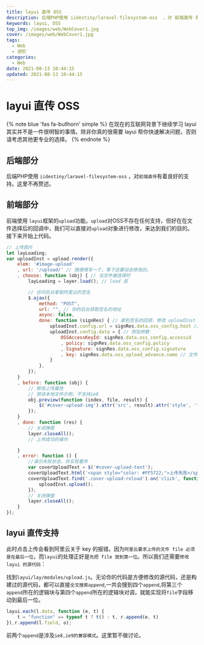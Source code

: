 ```yaml
---
title: layui 直传 OSS
description: 后端PHP使用 iidestiny/laravel-filesystem-oss  ，对 前端直传 有着良好的支持。这里不再赘述。
keywords: layui, OSS
top_img: /images/web/WebCover1.jpg
cover: /images/web/WebCover1.jpg
tags:
  - Web
  - 进阶
categories:
  - Web
date: 2021-08-13 10:44:15
updated: 2021-08-13 10:44:15
---
```

# layui 直传 OSS

{% note blue 'fas fa-bullhorn' simple %}
在现在的互联网背景下继续学习 layui 其实并不是一件很明智的事情。除非你真的很需要 layui 帮你快速解决问题，否则请考虑其他更专业的选择。
{% endnote %}

## 后端部分

后端PHP使用 `iidestiny/laravel-filesystem-oss` ，对`前端直传`有着良好的支持。这里不再赘述。

## 前端部分
前端使用 `layui`框架的`upload`功能。`upload`对OSS不存在任何支持，但好在在文件选择后的回调中，我们可以直接对`upload`对象进行修改，来达到我们的目的。接下来开始上代码。


```javascript
// 上传图片
let layLoading;
var uploadInst = upload.render({
    elem: '#image-upload'
    , url: '/upload/' // 随便填写一个，等下还要动态修改的。
    , choose: function (obj) { // 当文件被选择时
        layLoading = layer.load(); // load 层

        // 访问后台拿取阿里云的签名
        $.ajax({
            method: "POST",
            url: "", // 你的后台获取签名的地址
            async: false,
            done: function (signRes) { // 拿到签名的回调，修改 uploadInst 的属性。
                uploadInst.config.url = signRes.data.oss_config.host // 阿里云上传地址
                uploadInst.config.data = { // 附加参数
                    OSSAccessKeyId: signRes.data.oss_config.accessid
                    , policy: signRes.data.oss_config.policy
                    , Signature: signRes.data.oss_config.signature
                    , key: signRes.data.oss_upload_advance.name // 文件名。采取后端生成文件名的方式，来避免文件重名。
                }
            },
        });
    }
    , before: function (obj) {
        // 修改上传属性
        // 预读本地文件示例，不支持ie8
        obj.preview(function (index, file, result) {
            $('#cover-upload-img').attr('src', result).attr('style', '{display:inline}'); //图片链接（base64）
        });
    }
    , done: function (res) {
        // 关闭弹窗
        layer.closeAll();
        // 上传成功的操作

    }
    , error: function () {
        //演示失败状态，并实现重传
        var coverUploadText = $('#cover-upload-text');
        coverUploadText.html('<span style="color: #FF5722;">上传失败</span> <a class="layui-btn layui-btn-mini cover-upload-reload">重试</a>');
        coverUploadText.find('.cover-upload-reload').on('click', function () {
            uploadInst.upload();
        });
        // 关闭弹窗
        layer.closeAll();
    }
});

```

## layui 直传支持
此时点击上传会看到阿里云关于 key 的报错。因为`阿里云要求上传的文件 file 必须是在最后一位`，而`layui`的处理正好是`先把 file 放到第一位`。所以我们还需要`修改 layui 的源代码`：

找到`layui/lay/modules/upload.js`。无论你的代码是方便修改的源代码，还是构建过的源代码，都可以直接`全文搜索append`,一共会搜到四个`append`,将第三个`append`所在的逻辑块与第四个`append`所在的逻辑块对调，就能实现将`file`字段移动到最后一位。

```javascript
layui.each(l.data, function (e, t) {
    t = "function" == typeof t ? t() : t, r.append(e, t)
}),r.append(l.field, o);
```

前两个`append`是涉及`ie8,ie9的兼容模式`。这里暂不做讨论。 